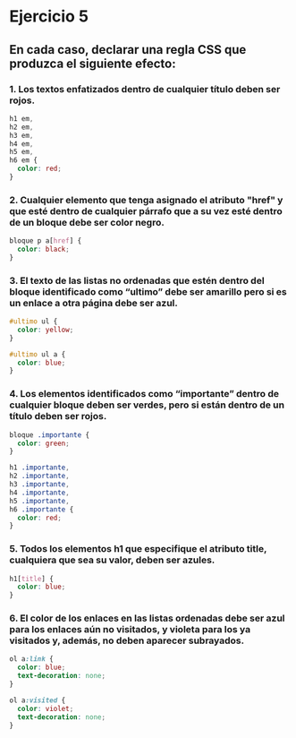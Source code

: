 # Ejercicio 5

## En cada caso, declarar una regla CSS que produzca el siguiente efecto:

### 1. Los textos enfatizados dentro de cualquier título deben ser rojos.

```css
h1 em,
h2 em,
h3 em,
h4 em,
h5 em,
h6 em {
  color: red;
}
```

### 2. Cualquier elemento que tenga asignado el atributo "href" y que esté dentro de cualquier párrafo que a su vez esté dentro de un bloque debe ser color negro.

```css
bloque p a[href] {
  color: black;
}
```

### 3. El texto de las listas no ordenadas que estén dentro del bloque identificado como “ultimo” debe ser amarillo pero si es un enlace a otra página debe ser azul.

```css
#ultimo ul {
  color: yellow;
}

#ultimo ul a {
  color: blue;
}
```

### 4. Los elementos identificados como “importante” dentro de cualquier bloque deben ser verdes, pero si están dentro de un título deben ser rojos.

```css
bloque .importante {
  color: green;
}

h1 .importante,
h2 .importante,
h3 .importante,
h4 .importante,
h5 .importante,
h6 .importante {
  color: red;
}
```

### 5. Todos los elementos h1 que especifique el atributo title, cualquiera que sea su valor, deben ser azules.

```css
h1[title] {
  color: blue;
}
```

### 6. El color de los enlaces en las listas ordenadas debe ser azul para los enlaces aún no visitados, y violeta para los ya visitados y, además, no deben aparecer subrayados.

```css
ol a:link {
  color: blue;
  text-decoration: none;
}

ol a:visited {
  color: violet;
  text-decoration: none;
}
```